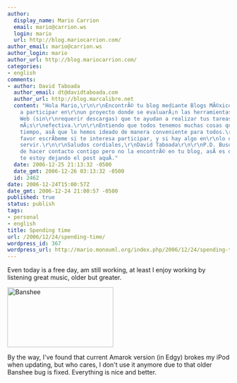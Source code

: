```yaml
---
author:
  display_name: Mario Carrion
  email: mario@carrion.ws
  login: mario
  url: http://blog.mariocarrion.com/
author_email: mario@carrion.ws
author_login: mario
author_url: http://blog.mariocarrion.com/
categories:
- english
comments:
- author: David Taboada
  author_email: dt@davidtaboada.com
  author_url: http://blog.marcalibre.net
  content: "Hola Mario,\r\n\r\nEncontrÃ© tu blog mediante Blogs MÃ©xico y deseo invitarte
    a participar en\r\nun proyecto donde se evaluarÃ¡n las herramientas basadas en
    Web (sin\r\nrequerir descargas) que te ayudan a realizar tus tareas de manera
    mÃ¡s\r\nefectiva.\r\n\r\nEntiendo que todos tenemos muchas cosas que hacer y poco
    tiempo, asÃ­ que lo hemos ideado de manera conveniente para todos.\r\n\r\nPor
    favor escrÃ­beme si te interesa participar, y si hay algo en\r\nlo que te pueda
    servir.\r\n\r\nSaludos cordiales,\r\nDavid Taboada\r\n\r\nP.D. BusquÃ© la manera
    de hacer contacto contigo pero no la encontrÃ© en tu blog, asÃ­ es que por eso
    te estoy dejando el post aquÃ­."
  date: 2006-12-25 21:13:32 -0500
  date_gmt: 2006-12-26 03:13:32 -0500
  id: 2462
date: 2006-12-24T15:00:57Z
date_gmt: 2006-12-24 21:00:57 -0500
published: true
status: publish
tags:
- personal
- english
title: Spending time
url: /2006/12/24/spending-time/
wordpress_id: 367
wordpress_url: http://mario.monouml.org/index.php/2006/12/24/spending-time/
---
```


<p>Even today is a free day, am still working, at least I enjoy working by listening great music, older but greater.</p>
<p><a href="http://www.flickr.com/photos/mariocarrion/332106821/" title="Photo Sharing"><img src="http://farm1.static.flickr.com/139/332106821_2138e066dc_m.jpg" width="240" height="136" alt="Banshee" /></a></p>
<p>By the way, I've found that current Amarok version (in Edgy) brokes my iPod when updating, but who cares, I don't use it anymore due to that older Banshee bug is fixed. Everything is nice and better.</p>
